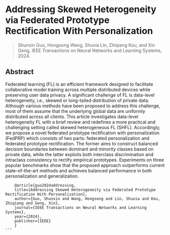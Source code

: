 # Addressing Skewed Heterogeneity via Federated Prototype Rectification With Personalization

>  Shunxin Guo, Hongsong Wang, Shuxia Lin, Zhiqiang Kou, and Xin Geng, IEEE Transactions on Neural Networks and Learning Systems, 2024.
## Abstract
Federated learning (FL) is an efficient framework
designed to facilitate collaborative model training across
multiple distributed devices while preserving user data privacy.
A significant challenge of FL is data-level heterogeneity, i.e.,
skewed or long-tailed distribution of private data. Although
various methods have been proposed to address this challenge,
most of them assume that the underlying global data are
uniformly distributed across all clients. This article investigates
data-level heterogeneity FL with a brief review and redefines
a more practical and challenging setting called skewed
heterogeneous FL (SHFL). Accordingly, we propose a novel
federated prototype rectification with personalization (FedPRP)
which consists of two parts: federated personalization and
federated prototype rectification. The former aims to construct
balanced decision boundaries between dominant and minority
classes based on private data, while the latter exploits both
interclass discrimination and intraclass consistency to rectify
empirical prototypes. Experiments on three popular benchmarks
show that the proposed approach outperforms current state-of-the-art methods and achieves balanced performance in both
personalization and generalization.

```
    @article{guo2024addressing,
    title={Addressing Skewed Heterogeneity via Federated Prototype Rectification With Personalization},
    author={Guo, Shunxin and Wang, Hongsong and Lin, Shuxia and Kou, Zhiqiang and Geng, Xin},
    journal={IEEE Transactions on Neural Networks and Learning Systems},
    year={2024},
    publisher={IEEE}
    }
'''
